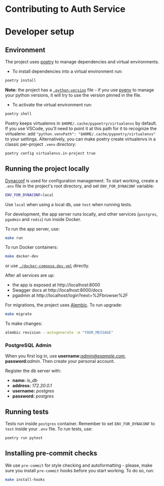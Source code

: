 # Contributing to Auth Service

# Developer setup

## Environment

The project uses [poetry](https://github.com/python-poetry/poetry) to manage dependencies and virtual environments.
- To install dependencies into a virtual environment run:
```bash
poetry install
```
**Note:** the project has a [`.python-version`](https://github.com/GodelTech/auth-service/blob/main/.python-version) file - if you use [pyenv](https://github.com/pyenv/pyenv) to manage your python versions, it will try to use the version pinned in the file.

- To activate the virtual environment run:
```bash
poetry shell
```

Poetry keeps virtualenvs in `$HOME/.cache/pypoetry/virtualenvs` by default. If you use VSCode, you'll need to point it at this path for it to recognize the virtualenv: add `"python.venvPath": "$HOME/.cache/pypoetry/virtualenvs"` to your settings. Alternatively, you can make poetry create virtualenvs in a classic per-project `.venv` directory:
```bash
poetry config virtualenvs.in-project true
```

## Running the project locally

[Dynaconf](https://github.com/dynaconf/dynaconf) is used for configuration management. To start working, create a `.env` file in the project's root directory, and set `ENV_FOR_DYNACONF` variable:
```bash
ENV_FOR_DYNACONF=local
```
Use `local` when using a local db, use `test` when running tests.

For development, the app server runs locally, and other services (`postgres`, `pgadmin` and `redis`) run inside Docker.

To run the app server, use:
```bash
make run
```
To run Docker containers:
```bash
make docker-dev
```
or use [`./docker-compose.dev.yml`](https://github.com/GodelTech/auth-service/blob/main/docker-compose.dev.yml) directly.

After all services are up:
- the app is exposed at http://localhost:8000
- Swagger docs at http://localhost:8000/docs
- pgadmin at http://localhost/login?next=%2Fbrowser%2F

For migrations, the project uses [Alembic](https://github.com/sqlalchemy/alembic).
To run upgrade:
```bash
make migrate
```
To make changes:
```bash
alembic revision --autogenerate -m "YOUR_MESSAGE"
```

### PostgreSQL Admin

When you first log in, use **username**:*admin@example.com*, **password**:*admin*. Then create your personal account.

Register the db server with:
  - **name:** *is_db*
  - **address:** *172.20.0.1*
  - **username:** *postgres*
  - **password:** *postgres*

## Running tests

Tests run inside `postgres` container. Remember to set `ENV_FOR_DYNACONF` to `test` inside your `.env` file.
To run tests, use:
```bash
poetry run pytest
```

## Installing pre-commit checks

We use `pre-commit` for style checking and autoformatting - please, make sure you install `pre-commit` hooks before you start working.
To do so, run:
```bash
make install-hooks
```
